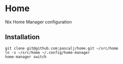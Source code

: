 # Home

Nix Home Manager configuration

## Installation

```
git clone git@github.com:pascalj/home.git ~/src/home
ln -s ~/src/home ~/.config/home-manager
home-manager switch
```

